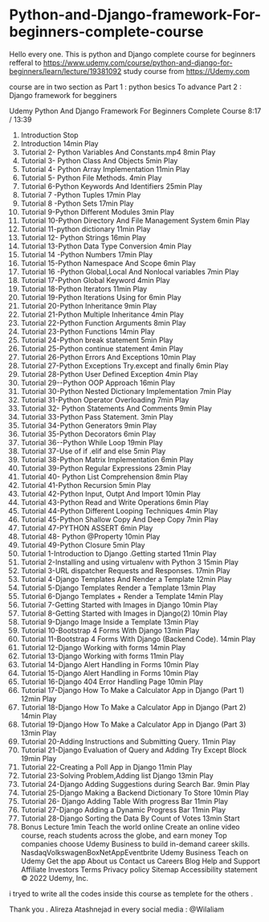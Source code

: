 # Python-and-Django-framework-For-beginners-complete-course


Hello every one.
This is python and Django complete course for beginners refferal to 
https://www.udemy.com/course/python-and-django-for-beginners/learn/lecture/19381092 
study course from https://Udemy.com 

course are in two section as 
Part 1 : python besics To advance
Part 2 : Django framework for begginers 


Udemy
Python And Django Framework For Beginners Complete Course
8:17 / 13:39
1. Introduction
Stop
1. Introduction
14min
Play
2. Tutorial 2- Python Variables And Constants.mp4
8min
Play
3. Tutorial 3- Python Class And Objects
5min
Play
4. Tutorial 4- Python Array Implementation
11min
Play
5. Tutorial 5- Python File Methods.
4min
Play
6. Tutorial 6-Python Keywords And Identifiers
25min
Play
7. Tutorial 7 -Python Tuples
17min
Play
8. Tutorial 8 -Python Sets
17min
Play
9. Tutorial 9-Python Different Modules
3min
Play
10. Tutorial 10-Python Directory And File Management System
6min
Play
11. Tutorial 11-python dictionary
11min
Play
12. Tutorial 12- Python Strings
16min
Play
13. Tutorial 13-Python Data Type Conversion
4min
Play
14. Tutorial 14 -Python Numbers
17min
Play
15. Tutorial 15-Python Namespace And Scope
6min
Play
16. Tutorial 16 -Python Global,Local And Nonlocal variables
7min
Play
17. Tutorial 17-Python Global Keyword
4min
Play
18. Tutorial 18-Python Iterators
11min
Play
19. Tutorial 19-Python Iterations Using for
6min
Play
20. Tutorial 20-Python Inheritance
9min
Play
21. Tutorial 21-Python Multiple Inheritance
4min
Play
22. Tutorial 22-Python Function Arguments
8min
Play
23. Tutorial 23-Python Functions
14min
Play
24. Tutorial 24-Python break statement
5min
Play
25. Tutorial 25-Python continue statement
4min
Play
26. Tutorial 26-Python Errors And Exceptions
10min
Play
27. Tutorial 27-Python Exceptions Try.except and finally
6min
Play
28. Tutorial 28-Python User Defined Exception
4min
Play
29. Tutorial 29--Python OOP Approach
16min
Play
30. Tutorial 30-Python Nested Dictionary Implementation
7min
Play
31. Tutorial 31-Python Operator Overloading
7min
Play
32. Tutorial 32- Python Statements And Comments
9min
Play
33. Tutorial 33-Python Pass Statement.
3min
Play
34. Tutorial 34-Python Generators
9min
Play
35. Tutorial 35-Python Decorators
6min
Play
36. Tutorial 36--Python While Loop
19min
Play
37. Tutorial 37-Use of if .elif and else
5min
Play
38. Tutorial 38-Python Matrix Implementation
6min
Play
39. Tutorial 39-Python Regular Expressions
23min
Play
40. Tutorial 40- Python List Comprehension
8min
Play
41. Tutorial 41-Python Recursion
5min
Play
42. Tutorial 42-Python Input, Outpt And Import
10min
Play
43. Tutorial 43-Python Read and Write Operations
6min
Play
44. Tutorial 44-Python Different Looping Techniques
4min
Play
45. Tutorial 45-Python Shallow Copy And Deep Copy
7min
Play
46. Tutorial 47-PYTHON ASSERT
6min
Play
47. Tutorial 48- Python @Property
10min
Play
48. Tutorial 49-Python Closure
5min
Play
49. Tutorial 1-Introduction to Django .Getting started
11min
Play
50. Tutorial 2-Installing and using virtualenv with Python 3
15min
Play
51. Tutorial 3-URL dispatcher Requests and Responses.
17min
Play
52. Tutorial 4-Django Templates And Render a Template
12min
Play
53. Tutorial 5-Django Templates Render a Template
13min
Play
54. Tutorial 6-Django Templates + Render a Template
14min
Play
55. Tutorial 7-Getting Started with Images in Django
10min
Play
56. Tutorial 8-Getting Started with Images in Django(2)
10min
Play
57. Tutorial 9-Django Image Inside a Template
13min
Play
58. Tutorial 10-Bootstrap 4 Forms With Django
13min
Play
59. Tutorial 11-Bootstrap 4 Forms With Django (Backend Code).
14min
Play
60. Tutorial 12-Django Working with forms
14min
Play
61. Tutorial 13-Django Working with forms
11min
Play
62. Tutorial 14-Django Alert Handling in Forms
10min
Play
63. Tutorial 15-Django Alert Handling in Forms
10min
Play
64. Tutorial 16-Django 404 Error Handling Page
10min
Play
65. Tutorial 17-Django How To Make a Calculator App in Django (Part 1)
12min
Play
66. Tutorial 18-Django How To Make a Calculator App in Django (Part 2)
14min
Play
67. Tutorial 19-Django How To Make a Calculator App in Django (Part 3)
13min
Play
68. Tutorial 20-Adding Instructions and Submitting Query.
11min
Play
69. Tutorial 21-Django Evaluation of Query and Adding Try Except Block
19min
Play
70. Tutorial 22-Creating a Poll App in Django
11min
Play
71. Tutorial 23-Solving Problem,Adding list Django
13min
Play
72. Tutorial 24-Django Adding Suggestions during Search Bar.
9min
Play
73. Tutorial 25-Django Making a Backend Dictionary To Store
10min
Play
74. Tutorial 26- Django Adding Table With progress Bar
11min
Play
75. Tutorial 27-Django Adding a Dynamic Progress Bar
11min
Play
76. Tutorial 28-Django Sorting the Data By Count of Votes
13min
Start
77. Bonus Lecture
1min
Teach the world online
Create an online video course, reach students across the globe, and earn money
Top companies choose Udemy Business to build in-demand career skills.
NasdaqVolkswagenBoxNetAppEventbrite
Udemy Business
Teach on Udemy
Get the app
About us
Contact us
Careers
Blog
Help and Support
Affiliate
Investors
Terms
Privacy policy
Sitemap
Accessibility statement
© 2022 Udemy, Inc.



i tryed to write all the codes inside this course as templete for the others .


Thank you . 
Alireza Atashnejad
in every social media : @Wilaliam



